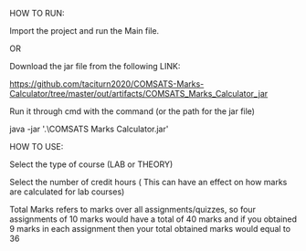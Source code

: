 HOW TO RUN:




Import the project and run the Main file.



OR



Download the jar file from the following LINK:



https://github.com/taciturn2020/COMSATS-Marks-Calculator/tree/master/out/artifacts/COMSATS_Marks_Calculator_jar




Run it through cmd with the command (or the path for the jar file)




java -jar '.\COMSATS Marks Calculator.jar'


HOW TO USE:

Select the type of course (LAB or THEORY)

Select the number of credit hours ( This can have an effect on how marks are calculated for lab courses)

Total Marks refers to marks over all assignments/quizzes, so four assignments of 10 marks would have a total of 40 marks and if you obtained 9 marks in each assignment then your total obtained marks would equal to 36


